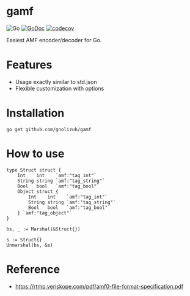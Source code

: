 # gamf

![Go](https://github.com/goccy/go-json/workflows/Go/badge.svg)
[![GoDoc](https://godoc.org/github.com/goccy/go-json?status.svg)](https://pkg.go.dev/github.com/goccy/go-json?tab=doc)
[![codecov](https://codecov.io/gh/goccy/go-json/branch/master/graph/badge.svg)](https://codecov.io/gh/goccy/go-json)

Easiest AMF encoder/decoder for Go.

# Features

- Usage exactly similar to std.json
- Flexible customization with options

# Installation

```
go get github.com/gnolizuh/gamf
```

# How to use

```
type Struct struct {
    Int    int    `amf:"tag_int"`
    String string `amf:"tag_string"`
    Bool   bool   `amf:"tag_bool"`
    Object struct {
        Int    int    `amf:"tag_int"`
        String string `amf:"tag_string"`
        Bool   bool   `amf:"tag_bool"`
    } `amf:"tag_object"`
}

bs, _ := Marshal(&Struct{})

s := Struct{}
Unmarshal(bs, &s)
```

# Reference

- https://rtmp.veriskope.com/pdf/amf0-file-format-specification.pdf